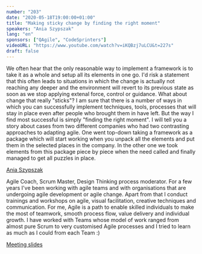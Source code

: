 ```yaml
---
number: "203"
date: "2020-05-18T19:00:00+01:00"
title: "Making sticky change by finding the right moment"
speakers: "Ania Szypszak"
lang: "en"
sponsors: ["QAgile", "CodeSprinters"]
videoURL: "https://www.youtube.com/watch?v=iKQBzj7uLCU&t=227s"
draft: false
---
```


We often hear that the only reasonable way to implement a framework is to take it as a whole and setup all its elements in one go. I'd risk a statement that this often leads to situations in which the change is actually not reaching any deeper and the environment will revert to its previous state as soon as we stop applying extenal force, control or guidance. What about change that really "sticks"? I am sure that there is a number of ways in which you can successfully implement techniques, tools, processes that will stay in place even after people who brought them in have left. But the way I find most successful is simply "finding the right moment". I will tell you a story about cases from two different companies who had two contrasting approaches to adapting agile. One went top-down taking a framework as a package which will start working when you unpack all the elements and put them in the selected places in the company. In the other one we took elements from this package piece by piece when the need called and finally managed to get all puzzles in place.

<a href="https://www.linkedin.com/in/anna-szypszak/" target="_blank">Ania Szypszak</a>

Agile Coach, Scrum Master, Design Thinking process moderator. For a few years I've been working with agile teams and with organisations that are undergoing agile development or agile change. Apart from that I conduct trainings and workshops on agile, visual facilitation, creative techniques and communication. For me, Agile is a path to enable skilled individuals to make the most of teamwork, smooth process flow, value delivery and individual growth. I have worked with Teams whose model of work ranged from almost pure Scrum to very customised Agile processes and I tried to learn as much as I could from each Team :)

<a href="AW203.pdf" target="_blank">Meeting slides</a>
